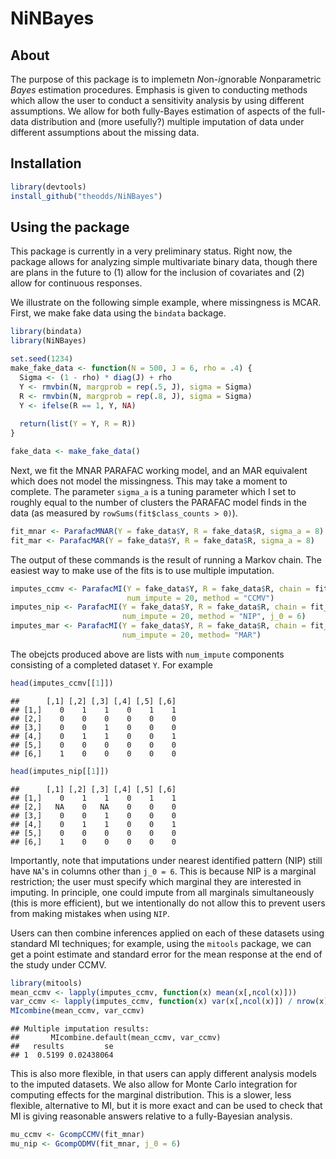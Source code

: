 NiNBayes
========

About
-----

The purpose of this package is to implemetn *N*on-*i*gnorable *N*onparametric *Bayes* estimation procedures. Emphasis is given to conducting methods which allow the user to conduct a sensitivity analysis by using different assumptions. We allow for both fully-Bayes estimation of aspects of the full-data distribution and (more usefully?) multiple imputation of data under different assumptions about the missing data.

Installation
------------

``` r
library(devtools)
install_github("theodds/NiNBayes")
```

Using the package
-----------------

This package is currently in a very preliminary status. Right now, the package allows for analyzing simple multivariate binary data, though there are plans in the future to (1) allow for the inclusion of covariates and (2) allow for continuous responses.

We illustrate on the following simple example, where missingness is MCAR. First, we make fake data using the `bindata` backage.

``` r
library(bindata)
library(NiNBayes)

set.seed(1234)
make_fake_data <- function(N = 500, J = 6, rho = .4) {
  Sigma <- (1 - rho) * diag(J) + rho
  Y <- rmvbin(N, margprob = rep(.5, J), sigma = Sigma)
  R <- rmvbin(N, margprob = rep(.8, J), sigma = Sigma)
  Y <- ifelse(R == 1, Y, NA)
  
  return(list(Y = Y, R = R))
}

fake_data <- make_fake_data()
```

Next, we fit the MNAR PARAFAC working model, and an MAR equivalent which does not model the missingness. This may take a moment to complete. The parameter `sigma_a` is a tuning parameter which I set to roughly equal to the number of clusters the PARAFAC model finds in the data (as measured by `rowSums(fit$class_counts > 0)`).

``` r
fit_mnar <- ParafacMNAR(Y = fake_data$Y, R = fake_data$R, sigma_a = 8)
fit_mar <- ParafacMAR(Y = fake_data$Y, R = fake_data$R, sigma_a = 8)
```

The output of these commands is the result of running a Markov chain. The easiest way to make use of the fits is to use multiple imputation.

``` r
imputes_ccmv <- ParafacMI(Y = fake_data$Y, R = fake_data$R, chain = fit_mnar, 
                          num_impute = 20, method = "CCMV")
imputes_nip <- ParafacMI(Y = fake_data$Y, R = fake_data$R, chain = fit_mnar, 
                         num_impute = 20, method = "NIP", j_0 = 6)
imputes_mar <- ParafacMI(Y = fake_data$Y, R = fake_data$R, chain = fit_mar, 
                         num_impute = 20, method= "MAR")
```

The obejcts produced above are lists with `num_impute` components consisting of a completed dataset `Y`. For example

``` r
head(imputes_ccmv[[1]])
```

    ##      [,1] [,2] [,3] [,4] [,5] [,6]
    ## [1,]    0    1    1    0    1    1
    ## [2,]    0    0    0    0    0    0
    ## [3,]    0    0    1    0    0    0
    ## [4,]    0    1    1    0    0    1
    ## [5,]    0    0    0    0    0    0
    ## [6,]    1    0    0    0    0    0

``` r
head(imputes_nip[[1]])
```

    ##      [,1] [,2] [,3] [,4] [,5] [,6]
    ## [1,]    0    1    1    0    1    1
    ## [2,]   NA    0   NA    0    0    0
    ## [3,]    0    0    1    0    0    0
    ## [4,]    0    1    1    0    0    1
    ## [5,]    0    0    0    0    0    0
    ## [6,]    1    0    0    0    0    0

Importantly, note that imputations under nearest identified pattern (NIP) still have `NA`'s in columns other than `j_0 = 6`. This is because NIP is a marginal restriction; the user must specify which marginal they are interested in imputing. In principle, one could impute from all marginals simultaneously (this is more efficient), but we intentionally do not allow this to prevent users from making mistakes when using `NIP`.

Users can then combine inferences applied on each of these datasets using standard MI techniques; for example, using the `mitools` package, we can get a point estimate and standard error for the mean response at the end of the study under CCMV.

``` r
library(mitools)
mean_ccmv <- lapply(imputes_ccmv, function(x) mean(x[,ncol(x)]))
var_ccmv <- lapply(imputes_ccmv, function(x) var(x[,ncol(x)]) / nrow(x))
MIcombine(mean_ccmv, var_ccmv)
```

    ## Multiple imputation results:
    ##       MIcombine.default(mean_ccmv, var_ccmv)
    ##   results         se
    ## 1  0.5199 0.02438064

This is also more flexible, in that users can apply different analysis models to the imputed datasets. We also allow for Monte Carlo integration for computing effects for the marginal distribution. This is a slower, less flexible, alternative to MI, but it is more exact and can be used to check that MI is giving reasonable answers relative to a fully-Bayesian analysis.

``` r
mu_ccmv <- GcompCCMV(fit_mnar)
mu_nip <- GcompODMV(fit_mnar, j_0 = 6)
```
